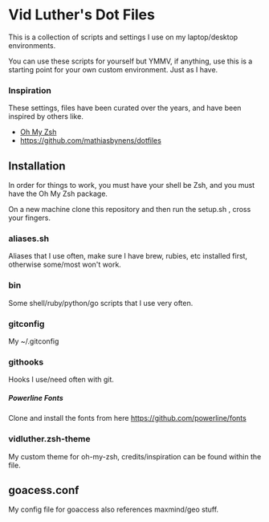 # Vid Luther's Dot Files

This is a collection of scripts and settings I use on my laptop/desktop environments. 

You can use these scripts for yourself but YMMV, if anything, use this is a starting point for your
own custom environment. Just as I have. 

### Inspiration

These settings, files have been curated over the years, and have been inspired by others like.

 - [Oh My Zsh](https://github.com/ohmyzsh/ohmyzsh)
 - https://github.com/mathiasbynens/dotfiles

## Installation 

In order for things to work, you must have your shell be Zsh, and you must have the Oh My Zsh package.

On a new machine clone this repository and then run the setup.sh , cross your fingers. 


### aliases.sh
Aliases that I use often, make sure I have brew, rubies, etc installed first, otherwise some/most won't work. 


### bin

Some shell/ruby/python/go scripts that I use very often.

### gitconfig 
My ~/.gitconfig 

### githooks

Hooks I use/need often with git. 

##### Powerline Fonts 
Clone and install the fonts from here https://github.com/powerline/fonts

### vidluther.zsh-theme

My custom theme for oh-my-zsh, credits/inspiration can be found within the file.

## goacess.conf 
My config file for goaccess also references maxmind/geo stuff.

